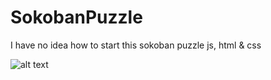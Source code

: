 # SokobanPuzzle
I have no idea how to start this sokoban puzzle js, html & css

![alt text](https://imgur.com/vcssVUc)
